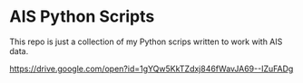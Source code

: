 # AIS Python Scripts

This repo is just a collection of my Python scrips written to work with AIS data.

https://drive.google.com/open?id=1gYQw5KkTZdxj846fWavJA69--IZuFADg
